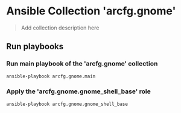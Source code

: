 # Ansible Collection 'arcfg.gnome'

> Add collection description here

## Run playbooks

### Run main playbook of the 'arcfg.gnome' collection

```sh
ansible-playbook arcfg.gnome.main
```

### Apply the 'arcfg.gnome.gnome_shell_base' role

```sh
ansible-playbook arcfg.gnome.gnome_shell_base
```
